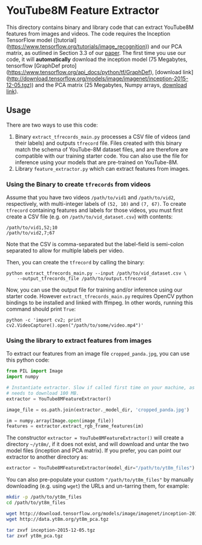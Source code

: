 # YouTube8M Feature Extractor
This directory contains binary and library code that can extract YouTube8M
features from images and videos.
The code requires the Inception TensorFlow model ([tutorial]
(https://www.tensorflow.org/tutorials/image_recognition)) and our PCA matrix, as
outlined in Section 3.3 of our [paper](https://arxiv.org/abs/1609.08675). The
first time you use our code, it will **automatically** download the inception
model (75 Megabytes, tensorflow [GraphDef proto]
(https://www.tensorflow.org/api_docs/python/tf/GraphDef),
[download link]
(http://download.tensorflow.org/models/image/imagenet/inception-2015-12-05.tgz))
and the PCA matrix (25 Megabytes, Numpy arrays,
[download link](http://data.yt8m.org/yt8m_pca.tgz)).

## Usage

There are two ways to use this code:

 1. Binary `extract_tfrecords_main.py` processes a CSV file of videos (and their
    labels) and outputs `tfrecord` file. Files created with this binary match
    the schema of YouTube-8M dataset files, and are therefore are compatible
    with our training starter code. You can also use the file for inference
    using your models that are pre-trained on YouTube-8M.
 1. Library `feature_extractor.py` which can extract features from images.


### Using the Binary to create `tfrecords` from videos

Assume that you have two videos `/path/to/vid1` and `/path/to/vid2`,
respectively, with multi-integer labels of `(52, 10)` and `(7, 67)`. To create
`tfrecord` containing features and labels for those videos, you must first
create a CSV file (e.g. on `/path/to/vid_dataset.csv`) with contents:

    /path/to/vid1,52;10
    /path/to/vid2,7;67

Note that the CSV is comma-separated but the label-field is semi-colon separated
to allow for multiple labels per video.

Then, you can create the `tfrecord` by calling the binary:

    python extract_tfrecords_main.py --input /path/to/vid_dataset.csv \
        --output_tfrecords_file /path/to/output.tfrecord

Now, you can use the output file for training and/or inference using our starter
code. However `extract_tfrecords_main.py` requires OpenCV python bindings to be
installed and linked with ffmpeg. In other words, running this command should
print `True`:

    python -c 'import cv2; print cv2.VideoCapture().open("/path/to/some/video.mp4")'


### Using the library to extract features from images

To extract our features from an image file `cropped_panda.jpg`, you can use
this python code:

```python
from PIL import Image
import numpy

# Instantiate extractor. Slow if called first time on your machine, as it
# needs to download 100 MB.
extractor = YouTube8MFeatureExtractor()

image_file = os.path.join(extractor._model_dir, 'cropped_panda.jpg')

im = numpy.array(Image.open(image_file))
features = extractor.extract_rgb_frame_features(im)
```

The constructor `extractor = YouTube8MFeatureExtractor()` will create a
directory `~/yt8m/`, if it does not exist, and will download and untar the two
model files (inception and PCA matrix). If you prefer, you can point our
extractor to another directory as:

```python
extractor = YouTube8MFeatureExtractor(model_dir="/path/to/yt8m_files")
```

You can also pre-populate your custom `"/path/to/yt8m_files"` by manually
downloading (e.g. using `wget`) the URLs and un-tarring them, for example:

```bash
mkdir -p /path/to/yt8m_files
cd /path/to/yt8m_files

wget http://download.tensorflow.org/models/image/imagenet/inception-2015-12-05.tgz
wget http://data.yt8m.org/yt8m_pca.tgz

tar zxvf inception-2015-12-05.tgz
tar zxvf yt8m_pca.tgz
```
